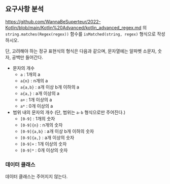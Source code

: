 ## 요구사항 분석
https://github.com/WannaBeSuperteur/2022-Kotlin/blob/main/Kotlin%20Advanced/kotlin_advanced_regex.md 의 ```string.matches(Regex(regex))``` 함수를 ```isMatched(string, regex)``` 형식으로 작성하시오.

단, 고려해야 하는 정규 표현식의 형식은 다음과 같으며, 문자열에는 알파벳 소문자, 숫자, 공백만 들어간다.
* 문자의 개수
  * ```a``` : 1개의 a
  * ```a{n}``` : n개의 a
  * ```a{a,b}``` : a개 이상 b개 이하의 a
  * ```a{a,}``` : a개 이상의 a
  * ```a+``` : 1개 이상의 a
  * ```a*``` : 0개 이상의 a
* 범위 내의 문자의 개수 (단, 범위는 ```a-b``` 형식으로만 주어진다.)
  * ```[0-9]``` : 1개의 숫자
  * ```[0-9]{n}``` : n개의 숫자
  * ```[0-9]{a,b}``` : a개 이상 b개 이하의 숫자
  * ```[0-9]{a,}``` : a개 이상의 숫자
  * ```[0-9]+``` : 1개 이상의 숫자
  * ```[0-9]*``` : 0개 이상의 숫자

### 데이터 클래스
데이터 클래스는 주어지지 않는다.
